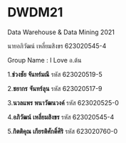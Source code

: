 # DWDM21
Data Warehouse &amp; Data Mining 2021

นายอภิวัฒน์ เหลี่ยมสิงขร 623020545-4

Group Name : I Love อ.ต้น

1.**ช่วงชัย จันทร์มณี**       รหัส 623020519-5

2.**ชยากร** **จันทร์ลุน**        รหัส 623020517-9

3.**นวลแพร** **พนาวัฒนวงค์**   รหัส 623020525-0

4.**อภิวัฒน์** **เหลี่ยมสิงขร**      รหัส 623020545-4

5.**กิตติคุณ** **เกียรติศักดิ์ศิริ**   รหัส 623020760-0
